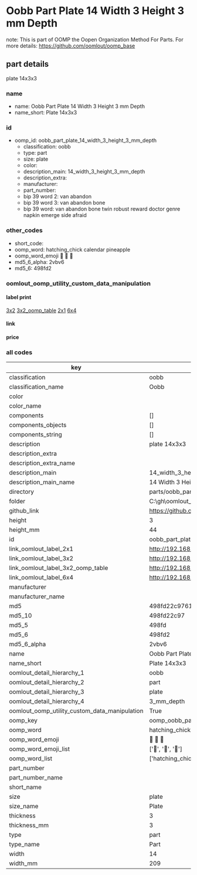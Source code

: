 # Oobb Part Plate 14 Width 3 Height 3 mm Depth  

note: This is part of OOMP the Oopen Organization Method For Parts. For more details: https://github.com/oomlout/oomp_base

##  part details
  



plate 14x3x3



### name
* name: Oobb Part Plate 14 Width 3 Height 3 mm Depth
* name_short: Plate 14x3x3 
### id
* oomp_id: oobb_part_plate_14_width_3_height_3_mm_depth
  * classification: oobb
  * type: part
  * size: plate
  * color: 
  * description_main: 14_width_3_height_3_mm_depth
  * description_extra: 
  * manufacturer: 
  * part_number: 
  * bip 39 word 2: van abandon
  * bip 39 word 3: van abandon bone
  * bip 39 word: van abandon bone twin robust reward doctor genre napkin emerge side afraid

### other_codes
* short_code: 
* oomp_word: hatching_chick calendar pineapple
* oomp_word_emoji :hatching_chick: :calendar: :pineapple:
* md5_6_alpha: 2vbv6
* md5_6: 498fd2






### oomlout_oomp_utility_custom_data_manipulation
#### label print
[3x2](http://192.168.1.245:1112/?label=oomp%202vbv6)
[3x2_oomp_table](http://192.168.1.108:1112/?label=oomp%202vbv6)
[2x1](http://192.168.1.242:1112/?label=oomp%202vbv6)
[6x4](http://192.168.1.55:1112/?label=oomp%202vbv6)    

#### link

                              

#### price







### all codes 
| key | value |  
| --- | --- |  
| classification | oobb |  
| classification_name | Oobb |  
| color |  |  
| color_name |  |  
| components | [] |  
| components_objects | [] |  
| components_string | [] |  
| description | plate 14x3x3 |  
| description_extra |  |  
| description_extra_name |  |  
| description_main | 14_width_3_height_3_mm_depth |  
| description_main_name | 14 Width 3 Height 3 mm Depth |  
| directory | parts/oobb_part_plate_14_width_3_height_3_mm_depth |  
| folder | C:\gh\oomlout_oobb_version_4_generated_parts\things\oobb_part_plate_14_width_3_height_3_mm_depth |  
| github_link | https://github.com/oomlout/oomlout_oomp_part_src/tree/main/parts/oobb_part_plate_14_width_3_height_3_mm_depth |  
| height | 3 |  
| height_mm | 44 |  
| id | oobb_part_plate_14_width_3_height_3_mm_depth |  
| link_oomlout_label_2x1 | http://192.168.1.242:1112/?label=oomp%202vbv6 |  
| link_oomlout_label_3x2 | http://192.168.1.245:1112/?label=oomp%202vbv6 |  
| link_oomlout_label_3x2_oomp_table | http://192.168.1.108:1112/?label=oomp%202vbv6 |  
| link_oomlout_label_6x4 | http://192.168.1.55:1112/?label=oomp%202vbv6 |  
| manufacturer |  |  
| manufacturer_name |  |  
| md5 | 498fd22c9761080ae2ddaeb632800789 |  
| md5_10 | 498fd22c97 |  
| md5_5 | 498fd |  
| md5_6 | 498fd2 |  
| md5_6_alpha | 2vbv6 |  
| name | Oobb Part Plate 14 Width 3 Height 3 mm Depth |  
| name_short | Plate 14x3x3  |  
| oomlout_detail_hierarchy_1 | oobb |  
| oomlout_detail_hierarchy_2 | part |  
| oomlout_detail_hierarchy_3 | plate |  
| oomlout_detail_hierarchy_4 | 3_mm_depth |  
| oomlout_oomp_utility_custom_data_manipulation | True |  
| oomp_key | oomp_oobb_part_plate_14_width_3_height_3_mm_depth |  
| oomp_word | hatching_chick calendar pineapple |  
| oomp_word_emoji | :hatching_chick: :calendar: :pineapple: |  
| oomp_word_emoji_list | [':hatching_chick:', ':calendar:', ':pineapple:'] |  
| oomp_word_list | ['hatching_chick', 'calendar', 'pineapple'] |  
| part_number |  |  
| part_number_name |  |  
| short_name |  |  
| size | plate |  
| size_name | Plate |  
| thickness | 3 |  
| thickness_mm | 3 |  
| type | part |  
| type_name | Part |  
| width | 14 |  
| width_mm | 209 |  
